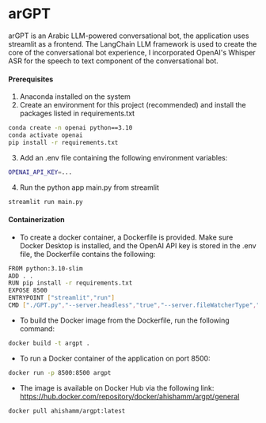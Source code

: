 # arGPT 
arGPT is an Arabic LLM-powered conversational bot, the application uses streamlit as a frontend. The LangChain LLM framework is used to create the core of the conversational bot experience, I incorporated OpenAI's Whisper ASR for the speech to text component of the conversational bot. 
#### Prerequisites 
1. Anaconda installed on the system 
2. Create an environment for this project (recommended) and install the packages listed in requirements.txt 
```bash 
conda create -n openai python==3.10 
conda activate openai 
pip install -r requirements.txt 
``` 
3. Add an .env file containing the following environment variables: 
```bash
OPENAI_API_KEY=...
``` 
4. Run the python app main.py from streamlit
```bash
streamlit run main.py
```
#### Containerization 
* To create a docker container, a Dockerfile is provided. Make sure Docker Desktop is installed, and the OpenAI API key is stored in the .env file, the Dockerfile contains the following: 
```bash
FROM python:3.10-slim
ADD . .
RUN pip install -r requirements.txt 
EXPOSE 8500
ENTRYPOINT ["streamlit","run"] 
CMD ["./GPT.py","--server.headless","true","--server.fileWatcherType","none","--browser.gatherUsageStats","false","--server.port=8500","--server.address=0.0.0.0"]
```
* To build the Docker image from the Dockerfile, run the following command: 
```bash
docker build -t argpt . 
```
* To run a Docker container of the application on port 8500: 
```bash
docker run -p 8500:8500 argpt 
```
* The image is available on Docker Hub via the following link:  
https://hub.docker.com/repository/docker/ahishamm/argpt/general 
```bash
docker pull ahishamm/argpt:latest
```